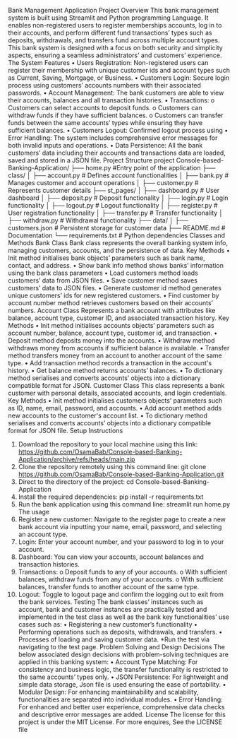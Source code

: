 Bank Management Application
Project Overview
This bank management system is built using Streamlit and Python programming Language. It enables non-registered users to register memberships accounts, log in to their accounts, and perform different fund transactions’ types such as deposits, withdrawals, and transfers fund across multiple account types. This bank system is designed with a focus on both security and simplicity aspects, ensuring a seamless administrators’ and customers’ experience.
The System Features
•	Users Registration: Non-registered users can register their membership with unique customer ids and account types such as Current, Saving, Mortgage, or Business.
•	Customers Login: Secure login process using customers’ accounts numbers with their associated passwords.
•	Account Management: The bank customers are able to view their accounts, balances and all transaction histories.
•	Transactions:
o	Customers can select accounts to deposit funds.
o	Customers can withdraw funds if they have sufficient balances.
o	Customers can transfer funds between the same accounts’ types while ensuring they have sufficient balances.
•	Customers Logout: Confirmed logout process using 
•	Error Handling: The system includes comprehensive error messages for both invalid inputs and operations.
•	Data Persistence: All the bank customers’ data including their accounts and transactions data are loaded, saved and stored in a JSON file.
Project Structure
project Console-based-Banking-Application/
├── home.py		#Entry point of the application
├── class/
│   ├── account.py		# Defines account functionalities
│   ├── bank.py		# Manages customer and account operations
│   ├── customer.py	# Represents customer details
├── st_pages/
│   ├── dashboard.py	# User dashboard
│   ├── deposit.py		# Deposit functionality
│   ├── login.py		# Login functionality
│   ├── logout.py		# Logout functionality
│   ├── register.py		# User registration functionality
│   ├── transfer.py		# Transfer functionality
│   ├── withdraw.py	# Withdrawal functionality
├── data/
│   ├── customers.json	# Persistent storage for customer data
├── README.md		# Documentation
└── requirements.txt         # Python dependencies
Classes and Methods
Bank Class
Bank class represents the overall banking system info, managing customers, accounts, and the persistence of data.
Key Methods
•	Init method initialises bank objects’ parameters such as bank name, contact, and address.
•	Show bank info method shows banks’ information using the bank class parameters
•	Load customers method loads customers’ data from JSON files.
•	Save customer method saves customers’ data to JSON files.
•	Generate customer id method generates unique customers’ ids for new registered customers.
•	Find customer by account number method retrieves customers based on their accounts’ numbers.
Account Class
Represents a bank account with attributes like balance, account type, customer ID, and associated transaction history.
Key Methods
•	Init method initialises accounts objects’ parameters such as account number, balance, account type, customer id, and transaction.
•	Deposit method deposits money into the accounts.
•	Withdraw method withdraws money from accounts if sufficient balance is available.
•	Transfer method transfers money from an account to another account of the same type.
•	Add transaction method records a transaction in the account's history.
•	Get balance method returns accounts’ balances.
•	To dictionary method serialises and converts accounts’ objects into a dictionary compatible format for JSON.
Customer Class
This class represents a bank customer with personal details, associated accounts, and login credentials.
Key Methods
•	Init method initialises customers objects’ parameters such as ID, name, email, password, and accounts.
•	Add account method adds new accounts to the customer's account list.
•	To dictionary method serialises and converts accounts’ objects into a dictionary compatible format for JSON file.
Setup Instructions
1.	Download the repository to your local machine using this link: https://github.com/OsamaBab/Console-based-Banking-Application/archive/refs/heads/main.zip  
2.	Clone the repository remotely using this command line: 
git clone https://github.com/OsamaBab/Console-based-Banking-Application.git 
3.	Direct to the directory of the project: cd Console-based-Banking-Application
4.	Install the required dependencies: pip install -r requirements.txt
5.	Run the bank application using this command line: streamlit run home.py
The usage
1.	Register a new customer: Navigate to the register page to create a new bank account via inputting your name, email, password, and selecting an account type.
2.	Login: Enter your account number, and your password to log in to your account.
3.	Dashboard: You can view your accounts, account balances and transaction histories.
4.	Transactions:
o	Deposit funds to any of your accounts.
o	With sufficient balances, withdraw funds from any of your accounts.
o	With sufficient balances, transfer funds to another account of the same type.
5.	Logout: Toggle to logout page and confirm the logging out to exit from the bank services.
Testing
The bank classes’ instances such as account, bank and customer instances are practically tested and implemented in the test class as well as the bank key functionalities’ use cases such as:
•	Registering a new customer’s functionality
•	Performing operations such as deposits, withdrawals, and transfers.
•	Processes of loading and saving customer data.
*Run the test via navigating to the test page.
Problem Solving and Design Decisions
The below associated design decisions with problem-solving techniques are applied in this banking system:
•	Account Type Matching: For consistency and business logic, the transfer functionality is restricted to the same accounts’ types only.
•	JSON Persistence: For lightweight and simple data storage, Json file is used ensuring the ease of portability.
•	Modular Design: For enhancing maintainability and scalability, functionalities are separated into individual modules.
•	Error Handling: For enhanced and better user experience, comprehensive data checks and descriptive error messages are added.
License
The license for this project is under the MIT License. For more enquires, See the LICENSE file 


